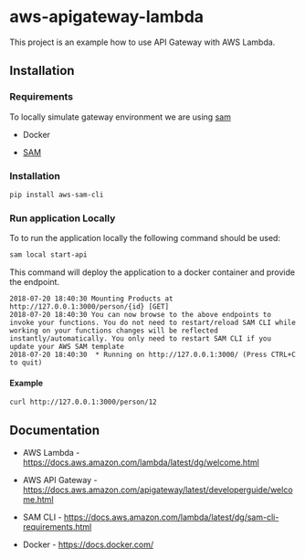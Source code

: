 aws-apigateway-lambda
===========

This project is an example how to use API Gateway with AWS Lambda. 

## Installation

### Requirements

To locally simulate gateway environment we are using [sam](https://docs.aws.amazon.com/lambda/latest/dg/serverless_app.html)

* Docker

* [SAM](https://docs.aws.amazon.com/lambda/latest/dg/sam-cli-requirements.html)

### Installation

```bash
pip install aws-sam-cli
```

### Run application Locally

To to run the application locally the following command should be used:

```bash
sam local start-api
```

This command will deploy the application to a docker container and provide the endpoint.

```
2018-07-20 18:40:30 Mounting Products at http://127.0.0.1:3000/person/{id} [GET]
2018-07-20 18:40:30 You can now browse to the above endpoints to invoke your functions. You do not need to restart/reload SAM CLI while working on your functions changes will be reflected instantly/automatically. You only need to restart SAM CLI if you update your AWS SAM template
2018-07-20 18:40:30  * Running on http://127.0.0.1:3000/ (Press CTRL+C to quit)
```

#### Example

```bash
curl http://127.0.0.1:3000/person/12
```

## Documentation

* AWS Lambda - https://docs.aws.amazon.com/lambda/latest/dg/welcome.html

* AWS API Gateway - https://docs.aws.amazon.com/apigateway/latest/developerguide/welcome.html 

* SAM CLI - https://docs.aws.amazon.com/lambda/latest/dg/sam-cli-requirements.html

* Docker - https://docs.docker.com/